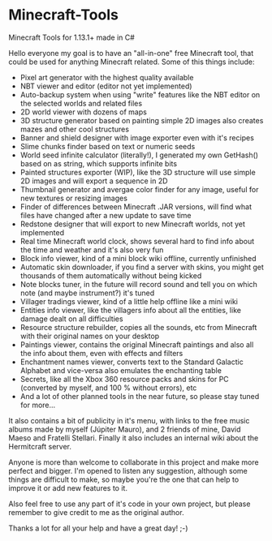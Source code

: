 # Minecraft-Tools
Minecraft Tools for 1.13.1+ made in C#

Hello everyone my goal is to have an "all-in-one" free Minecraft tool, that could be used for anything Minecraft related.
Some of this things include:

- Pixel art generator with the highest quality available
- NBT viewer and editor (editor not yet implemented)
- Auto-backup system when using "write" features like the NBT editor on the selected worlds and related files
- 2D world viewer with dozens of maps
- 3D structure generator based on painting simple 2D images also creates mazes and other cool structures
- Banner and shield designer with image exporter even with it's recipes
- Slime chunks finder based on text or numeric seeds
- World seed infinite calculator (literally!), I generated my own GetHash() based on as string, which supports infinite bits
- Painted structures exporter (WIP), like the 3D structure will use simple 2D images and will export a sequence in 2D
- Thumbnail generator and avergae color finder for any image, useful for new textures or resizing images
- Finder of differences between Minecraft .JAR versions, will find what files have changed after a new update to save time
- Redstone designer that will export to new Minecraft worlds, not yet implemented
- Real time Minecraft world clock, shows several hard to find info about the time and weather and it's also very fun
- Block info viewer, kind of a mini block wiki offline, currently unfinished
- Automatic skin downloader, if you find a server with skins, you might get thousands of them automatically without being kicked
- Note blocks tuner, in the future will record sound and tell you on which note (and maybe instrument?) it's tuned
- Villager tradings viewer, kind of a little help offline like a mini wiki
- Entities info viewer, like the villagers info about all the entities, like damage dealt on all difficulties
- Resource structure rebuilder, copies all the sounds, etc from Minecraft with their original names on your desktop
- Paintings viewer, contains the original Minecraft paintings and also all the info about them, even with effects and filters
- Enchantment names viewer, converts text to the Standard Galactic Alphabet and vice-versa also emulates the enchanting table
- Secrets, like all the Xbox 360 resource packs and skins for PC (converted by myself, and 100 % without errors), etc
- And a lot of other planned tools in the near future, so please stay tuned for more...

It also contains a bit of publicity in it's menu, with links to the free music albums made by myself (Júpiter Mauro),
and 2 friends of mine, David Maeso and Fratelli Stellari. Finally it also includes an internal wiki about the Hermitcraft server.

Anyone is more than welcome to collaborate in this project and make more perfect and bigger. I'm opened to listen any suggestion,
although some things are difficult to make, so maybe you're the one that can help to improve it or add new features to it.

Also feel free to use any part of it's code in your own project, but please remember to give credit to me as the original author.

Thanks a lot for all your help and have a great day! ;-)
